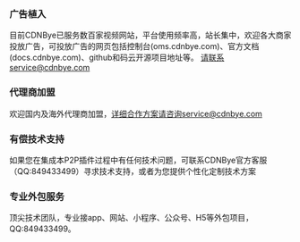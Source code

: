 ### 广告植入
目前CDNBye已服务数百家视频网站，平台使用频率高，站长集中，欢迎各大商家投放广告，可投放广告的网页包括控制台(oms.cdnbye.com)、官方文档(docs.cdnbye.com)、github和码云开源项目地址等。
请联系service@cdnbye.com

### 代理商加盟
欢迎国内及海外代理商加盟，详细合作方案请咨询service@cdnbye.com

### 有偿技术支持
如果您在集成本P2P插件过程中有任何技术问题，可联系CDNBye官方客服（QQ:849433499）寻求技术支持，或者为您提供个性化定制技术方案

### 专业外包服务
顶尖技术团队，专业接app、网站、小程序、公众号、H5等外包项目，QQ:849433499。